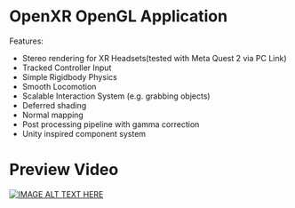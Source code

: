 # OpenXR OpenGL Application
Features:
- Stereo rendering for XR Headsets(tested with Meta Quest 2 via PC Link)
- Tracked Controller Input
- Simple Rigidbody Physics
- Smooth Locomotion
- Scalable Interaction System (e.g. grabbing objects)
- Deferred shading
- Normal mapping
- Post processing pipeline with gamma correction
- Unity inspired component system


# Preview Video
[![IMAGE ALT TEXT HERE](https://img.youtube.com/vi/rWQA4mk0MoE/0.jpg)](https://www.youtube.com/watch?v=rWQA4mk0MoE)
